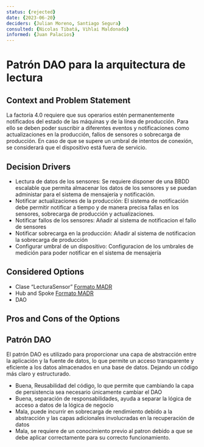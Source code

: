 ```yaml
---
status: {rejected}
date: {2023-06-20}
deciders: {Julian Moreno, Santiago Segura}
consulted: {Nicolas Tibatá, Vihlai Maldonado}
informed: {Juan Palacios}
---
```


# Patrón DAO para la arquitectura de lectura

## Context and Problem Statement
La factoría 4.0 requiere que sus operarios estén permanentemente notificados del estado de las máquinas y de la línea de producción. Para ello se deben poder suscribir a diferentes eventos y notificaciones como actualizaciones en la producción, fallos de sensores o sobrecarga de producción. En caso de que se supere un umbral de intentos de conexión, se considerará que el dispositivo está fuera de servicio.

<!-- This is an optional element. Feel free to remove. -->
## Decision Drivers

* Lectura de datos de los sensores: Se requiere disponer de una BBDD escalable que permita almacenar los datos de los sensores y se puedan administar para el sistema de mensajería y notificación.
* Notificar actualizaciones de la producción: El sistema de notificación debe permitir notificar a tiempo y de manera precisa fallas en los sensores, sobrecarga de producción y actualizaciones.
* Notificar fallos de los sensores: Añadir al sistema de notificacion el fallo de sensores 
* Notificar sobrecarga en la producción: Añadir al sistema de notificacion la sobrecarga de producción
* Configurar umbral de un dispositivo: Configuracion de los umbrales de medición para poder notificar en el sistema de mensajería


## Considered Options
* Clase “LecturaSensor” [Formato MADR](MADR_2_2_1.md)
* Hub and Spoke [Formato MADR](MADR_2_2_2.md)
* DAO

## Pros and Cons of the Options

## Patrón DAO

El patrón DAO es utilizado para proporcionar una capa de abstracción entre la aplicación y la fuente de datos, lo que permite un acceso transparente y eficiente a los datos almacenados en una base de datos. Dejando un código más claro y estructurado.

* Buena, Reusabilidad del código, lo que permite que cambiando la capa de persistencia sea necesario únicamente cambiar el DAO
* Buena, separación de responsabilidades, ayuda a separar la lógica de acceso a datos de la lógica de negocio
* Mala, puede incurrir en sobrecarga de rendimiento debido a la abstracción y las capas adicionales involucradas en la recuperación de datos
* Mala, se requiere de un conocimiento previo al patron debido a que se debe aplicar correctamente para su correcto funcionamiento.
